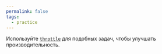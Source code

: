 ```yaml
---
permalink: false
tags:
  - practice
---
```



Используйте [`throttle`](/js/articles/throttle/) для подобных задач, чтобы улучшать производительность.
